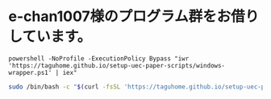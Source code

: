 #  e-chan1007様のプログラム群をお借りしています。

```pwsh
powershell -NoProfile -ExecutionPolicy Bypass "iwr 'https://taguhome.github.io/setup-uec-paper-scripts/windows-wrapper.ps1' | iex"
```

```bash
sudo /bin/bash -c "$(curl -fsSL 'https://taguhome.github.io/setup-uec-paper-scripts/unix.sh')"
```

